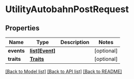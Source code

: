 # UtilityAutobahnPostRequest

## Properties
Name | Type | Description | Notes
------------ | ------------- | ------------- | -------------
**events** | [**list[Event]**](Event.md) |  | [optional] 
**traits** | [**Traits**](Traits.md) |  | [optional] 

[[Back to Model list]](../README.md#documentation-for-models) [[Back to API list]](../README.md#documentation-for-api-endpoints) [[Back to README]](../README.md)

